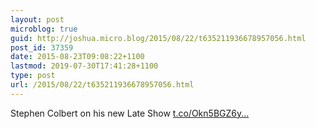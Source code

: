 ```yaml
---
layout: post
microblog: true
guid: http://joshua.micro.blog/2015/08/22/t635211936678957056.html
post_id: 37359
date: 2015-08-23T09:08:22+1100
lastmod: 2019-07-30T17:41:28+1100
type: post
url: /2015/08/22/t635211936678957056.html
---
```

Stephen Colbert on his new Late Show [t.co/Okn5BGZ6y...](http://t.co/Okn5BGZ6y1)
